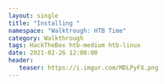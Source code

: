```yaml
---
layout: single
title: "Installing "
namespace: "Walktrough: HTB Time"
category: Walkthrough
tags: HackTheBox htb-medium htb-linux
date: 2021-02-26 12:00:00
header:
   teaser: https://i.imgur.com/MDLPyFX.png
---
```

